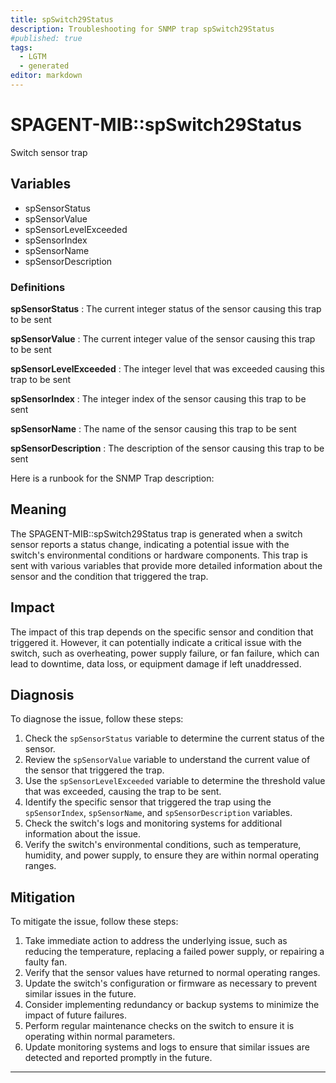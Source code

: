 ```yaml
---
title: spSwitch29Status
description: Troubleshooting for SNMP trap spSwitch29Status
#published: true
tags:
  - LGTM
  - generated
editor: markdown
---
```


# SPAGENT-MIB::spSwitch29Status 

Switch sensor trap 


## Variables


  - spSensorStatus
  - spSensorValue
  - spSensorLevelExceeded
  - spSensorIndex
  - spSensorName
  - spSensorDescription 

### Definitions 


**spSensorStatus** 
: The current integer status of the sensor causing this trap to be sent 

**spSensorValue** 
: The current integer value of the sensor causing this trap to be sent 

**spSensorLevelExceeded** 
: The integer level that was exceeded causing this trap to be sent 

**spSensorIndex** 
: The integer index of the sensor causing this trap to be sent 

**spSensorName** 
: The name of the sensor causing this trap to be sent 

**spSensorDescription** 
: The description of the sensor causing this trap to be sent 


Here is a runbook for the SNMP Trap description:

## Meaning

The SPAGENT-MIB::spSwitch29Status trap is generated when a switch sensor reports a status change, indicating a potential issue with the switch's environmental conditions or hardware components. This trap is sent with various variables that provide more detailed information about the sensor and the condition that triggered the trap.

## Impact

The impact of this trap depends on the specific sensor and condition that triggered it. However, it can potentially indicate a critical issue with the switch, such as overheating, power supply failure, or fan failure, which can lead to downtime, data loss, or equipment damage if left unaddressed.

## Diagnosis

To diagnose the issue, follow these steps:

1. Check the `spSensorStatus` variable to determine the current status of the sensor.
2. Review the `spSensorValue` variable to understand the current value of the sensor that triggered the trap.
3. Use the `spSensorLevelExceeded` variable to determine the threshold value that was exceeded, causing the trap to be sent.
4. Identify the specific sensor that triggered the trap using the `spSensorIndex`, `spSensorName`, and `spSensorDescription` variables.
5. Check the switch's logs and monitoring systems for additional information about the issue.
6. Verify the switch's environmental conditions, such as temperature, humidity, and power supply, to ensure they are within normal operating ranges.

## Mitigation

To mitigate the issue, follow these steps:

1. Take immediate action to address the underlying issue, such as reducing the temperature, replacing a failed power supply, or repairing a faulty fan.
2. Verify that the sensor values have returned to normal operating ranges.
3. Update the switch's configuration or firmware as necessary to prevent similar issues in the future.
4. Consider implementing redundancy or backup systems to minimize the impact of future failures.
5. Perform regular maintenance checks on the switch to ensure it is operating within normal parameters.
6. Update monitoring systems and logs to ensure that similar issues are detected and reported promptly in the future.
---




